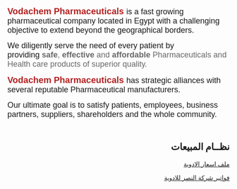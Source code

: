 <html>
<body>

<!--  div class="title1"><h1>Welcome to Vodachem Pharmaceutical</h1></div -->

<div class="text_left_1">

<!-- p>&nbsp;</p -->

<p><span style="font-size:18px"><span style="font-family:tahoma,geneva,sans-serif"><span style="color:#B22222"><strong><span style="font-family:arial,helvetica,sans-serif"><span style="font-size:20px">Vodachem Pharmaceuticals</span></span></strong></span><span style="font-size:20px"><span style="font-family:arial,helvetica,sans-serif">&nbsp;</span></span>is a fast growing pharmaceutical company located in Egypt with a challenging objective to extend beyond the geographical borders.</span></span></p>

<p><span style="font-size:18px"><span style="font-family:tahoma,geneva,sans-serif">We diligently serve the need of every patient by providing<span style="color:#696969">&nbsp;<strong>safe</strong>,&nbsp;<strong>effective&nbsp;</strong>and&nbsp;<strong>affordable</strong>&nbsp;Pharmaceuticals and Health care products of superior quality.</span></span></span></p>

<p><span style="font-size:18px"><span style="font-family:tahoma,geneva,sans-serif"><span style="color:#B22222"><strong><span style="font-family:arial,helvetica,sans-serif"><span style="font-size:20px">Vodachem Pharmaceuticals</span></span></strong><span style="font-size:20px"><span style="font-family:arial,helvetica,sans-serif">&nbsp;</span></span></span>has strategic alliances with several reputable&nbsp;Pharmaceutical manufacturers.&nbsp;</span></span></p>

<p><span style="font-size:18px"><span style="font-family:tahoma,geneva,sans-serif">Our ultimate goal is to satisfy patients, employees, business partners, suppliers, shareholders and the whole community.&nbsp;<br />
&nbsp;</span></span></p>
</div>



<div>
<h2  style="text-align:right;" >  نظــام المبيعات </h2>
<p style="text-align:right;" ><a href="https://41.41.222.4//myprojects/input_items.php">  ملف اسعار الادوية  </a></p>
  <p style="text-align:right;" ><a href="https://41.41.222.4//myprojects/input_order1.php"> فواتير شركة النصر للادوية </a></p>
</div>
 

</body>
</html>
